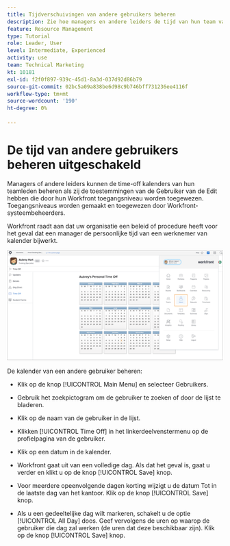 ```yaml
---
title: Tijdverschuivingen van andere gebruikers beheren
description: Zie hoe managers en andere leiders de tijd van hun team van kalenders kunnen leiden.
feature: Resource Management
type: Tutorial
role: Leader, User
level: Intermediate, Experienced
activity: use
team: Technical Marketing
kt: 10181
exl-id: f2f0f897-939c-45d1-8a3d-037d92d86b79
source-git-commit: 02bc5a09a838be6d98c9b746bff731236ee4116f
workflow-type: tm+mt
source-wordcount: '190'
ht-degree: 0%

---
```


# De tijd van andere gebruikers beheren uitgeschakeld

Managers of andere leiders kunnen de time-off kalenders van hun teamleden beheren als zij de toestemmingen van de Gebruiker van de Edit hebben die door hun Workfront toegangsniveau worden toegewezen. Toegangsniveaus worden gemaakt en toegewezen door Workfront-systeembeheerders.

Workfront raadt aan dat uw organisatie een beleid of procedure heeft voor het geval dat een manager de persoonlijke tijd van een werknemer van kalender bijwerkt.

![gebruiker in hoofdmenu](assets/mouto_01.png)

De kalender van een andere gebruiker beheren:

* Klik op de knop [!UICONTROL Main Menu] en selecteer Gebruikers.

* Gebruik het zoekpictogram om de gebruiker te zoeken of door de lijst te bladeren.

* Klik op de naam van de gebruiker in de lijst.

* Klikken [!UICONTROL Time Off] in het linkerdeelvenstermenu op de profielpagina van de gebruiker.

* Klik op een datum in de kalender.

* Workfront gaat uit van een volledige dag. Als dat het geval is, gaat u verder en klikt u op de knop [!UICONTROL Save] knop.

* Voor meerdere opeenvolgende dagen korting wijzigt u de datum Tot in de laatste dag van het kantoor. Klik op de knop [!UICONTROL Save] knop.

* Als u een gedeeltelijke dag wilt markeren, schakelt u de optie [!UICONTROL All Day] doos. Geef vervolgens de uren op waarop de gebruiker die dag zal werken (de uren dat deze beschikbaar zijn). Klik op de knop [!UICONTROL Save] knop.
